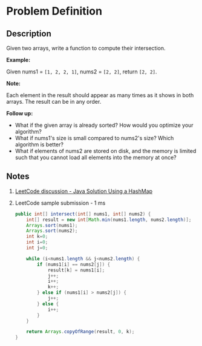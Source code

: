 # Problem Definition

## Description

Given two arrays, write a function to compute their intersection.

**Example:**

Given nums1 = `[1, 2, 2, 1]`, nums2 = `[2, 2]`, return `[2, 2]`.

**Note:**

Each element in the result should appear as many times as it shows in both arrays. The result can be in any order.

**Follow up:**

* What if the given array is already sorted? How would you optimize your algorithm?
* What if nums1's size is small compared to nums2's size? Which algorithm is better?
* What if elements of nums2 are stored on disk, and the memory is limited such that you cannot load all elements into the memory at once?

## Notes

1. [LeetCode discussion - Java Solution Using a HashMap](https://leetcode.com/problems/intersection-of-two-arrays-ii/discuss/143105/Java-Solution-Using-a-HashMap)
1. LeetCode sample submission - 1 ms

    ```java
    public int[] intersect(int[] nums1, int[] nums2) {
        int[] result = new int[Math.min(nums1.length, nums2.length)];
        Arrays.sort(nums1);
        Arrays.sort(nums2);
        int k=0;
        int i=0;
        int j=0;

        while (i<nums1.length && j<nums2.length) {
            if (nums1[i] == nums2[j]) {
                result[k] = nums1[i];
                j++;
                i++;
                k++;
            } else if (nums1[i] > nums2[j]) {
                j++;
            } else {
                i++;
            }
        }

        return Arrays.copyOfRange(result, 0, k);
    }
    ```
